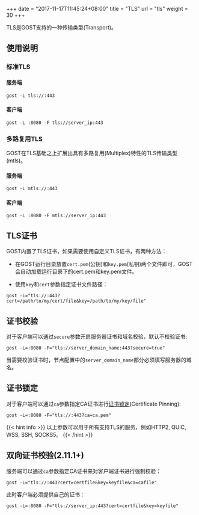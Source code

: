 +++
date = "2017-11-17T11:45:24+08:00"
title = "TLS"
url = "tls"
weight = 30
+++

TLS是GOST支持的一种传输类型(Transport)。

## 使用说明

### 标准TLS

#### 服务端

```
gost -L tls://:443
```

#### 客户端

```
gost -L :8080 -F tls://server_ip:443
```

### 多路复用TLS

GOST在TLS基础之上扩展出具有多路复用(Multiplex)特性的TLS传输类型(mtls)。

#### 服务端

```
gost -L mtls://:443
```

#### 客户端

```
gost -L :8080 -F mtls://server_ip:443
```

## TLS证书

GOST内置了TLS证书，如果需要使用自定义TLS证书，有两种方法：

* 在GOST运行目录放置`cert.pem`(公钥)和`key.pem`(私钥)两个文件即可，GOST会自动加载运行目录下的cert.pem和key.pem文件。

* 使用`key`和`cert`参数指定证书文件路径：

```
gost -L="tls://:443?cert=/path/to/my/cert/file&key=/path/to/my/key/file"
```

## 证书校验

对于客户端可以通过`secure`参数开启服务器证书和域名校验，默认不校验证书:

```
gost -L=:8080 -F="tls://server_domain_name:443?secure=true"
```

当需要校验证书时，节点配置中的`server_domain_name`部分必须填写服务器的域名。

## 证书锁定

对于客户端可以通过`ca`参数指定CA证书进行[证书锁定](https://en.wikipedia.org/wiki/Transport_Layer_Security#Certificate_pinning)(Certificate Pinning):

```
gost -L=:8080 -F="tls://:443?ca=ca.pem"
```

{{< hint info >}}
以上参数可以用于所有支持TLS的服务，例如HTTP2, QUIC, WSS, SSH, SOCKS5。
{{< /hint >}}

## 双向证书校验(2.11.1+)

服务端可以通过`ca`参数指定CA证书来对客户端证书进行强制校验：

```
gost -L="tls://:443?cert=certfile&key=keyfile&ca=cafile"
```

此时客户端必须提供自己的证书：

```
gost -L=:8080 -F="tls://server_ip:443?cert=certfile&key=keyfile"
```

